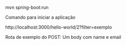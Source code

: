 mvn spring-boot:run

Comando para iniciar a aplicação

http://localhost:3000/hello-world/2?filter=exemplo

Rota de exemplo do POST: Um body com name e email

